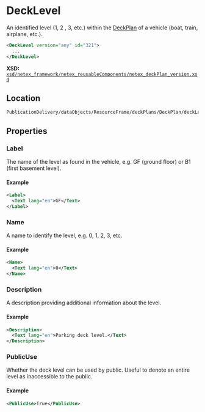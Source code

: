 # DeckLevel

An identified level (1, 2 , 3, etc.) within the [DeckPlan](DECK_PLAN.md) of a vehicle (boat, train, airplane, etc.).

```xml
<DeckLevel version="any" id="321">
  ...
</DeckLevel>
```

**XSD:** [`xsd/netex_framework/netex_reusableComponents/netex_deckPlan_version.xsd`](https://github.com/NeTEx-CEN/NeTEx/blob/next/xsd/netex_framework/netex_reusableComponents/netex_deckPlan_version.xsd#L1268)

## Location

```
PublicationDelivery/dataObjects/ResourceFrame/deckPlans/DeckPlan/deckLevels
```

## Properties

### Label

The name of the level as found in the vehicle, e.g. GF (ground floor) or B1 (first basement level).

#### Example
```xml
<Label>
  <Text lang="en">GF</Text>
</Label>
```

### Name

A name to identify the level, e.g. 0, 1, 2, 3, etc.

#### Example
```xml
<Name>
  <Text lang="en">0</Text>
</Name>
```

### Description

A description providing additional information about the level.

#### Example
```xml
<Description>
  <Text lang="en">Parking deck level.</Text>
</Description>
```

### PublicUse

Whether the deck level can be used by public. Useful to denote an entire level as inaccessible to the public.

#### Example
```xml
<PublicUse>True</PublicUse>
```
